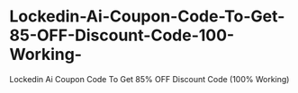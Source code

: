 # Lockedin-Ai-Coupon-Code-To-Get-85-OFF-Discount-Code-100-Working-
Lockedin Ai Coupon Code To Get 85% OFF Discount Code (100% Working)
